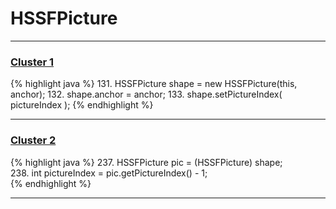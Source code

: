 # HSSFPicture

***

### [Cluster 1](./1)
{% highlight java %}
131. HSSFPicture shape = new HSSFPicture(this, anchor);
132. shape.anchor = anchor;
133. shape.setPictureIndex( pictureIndex );
{% endhighlight %}

***

### [Cluster 2](./2)
{% highlight java %}
237. HSSFPicture pic = (HSSFPicture) shape;  
238. int pictureIndex = pic.getPictureIndex() - 1;  
{% endhighlight %}

***

